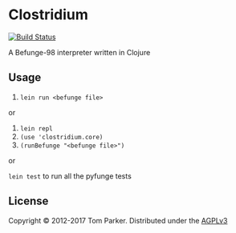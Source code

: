 # Clostridium

[![Build Status](https://travis-ci.org/palfrey/clostridium.svg?branch=master)](https://travis-ci.org/palfrey/clostridium)

A Befunge-98 interpreter written in Clojure

## Usage

1. `lein run <befunge file>`

or

1. `lein repl`
2. `(use 'clostridium.core)`
3. `(runBefunge "<befunge file>")`

or

`lein test` to run all the pyfunge tests

## License

Copyright &copy; 2012-2017 Tom Parker. Distributed under the <a href="LICENSE">AGPLv3</a>
